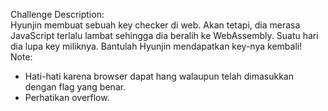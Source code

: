 Challenge Description:<br>
Hyunjin membuat sebuah key checker di web. Akan tetapi, dia merasa JavaScript terlalu lambat sehingga dia beralih ke WebAssembly. Suatu hari dia lupa key miliknya. Bantulah Hyunjin mendapatkan key-nya kembali!<br>
Note:<br>
- Hati-hati karena browser dapat hang walaupun telah dimasukkan dengan flag yang benar.<br>
- Perhatikan overflow.

